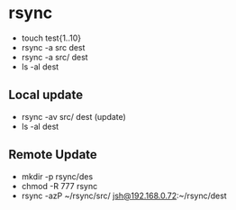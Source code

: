 # rsync

- touch test{1..10}
- rsync -a src dest
- rsync -a src/ dest
- ls -al dest

## Local update

- rsync -av src/ dest (update)
- ls -al dest

## Remote Update

- mkdir -p rsync/des
- chmod -R 777 rsync
- rsync -azP ~/rsync/src/ jsh@192.168.0.72:~/rsync/dest
